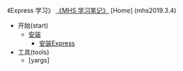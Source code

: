 《Express 学习》 [《MHS 学习笔记》] [Home] (mhs2019.3.4)

- 开始(start)
  - [安装]
    - [安装Express]
- 工具(tools)
  - [yargs]
  


##
[《MHS 学习笔记》]: https://mhsnet.github.io/note/ "《MHS 学习笔记》"
[《Express 学习》]: https://mhsnet.github.io/note/node/express/index.html "《Express 学习》"

[安装]: https://mhsnet.github.io/note/node/express/start/install.html "安装"
[安装Express]: https://mhsnet.github.io/note/node/express/start/install.html#install-express "安装Express"